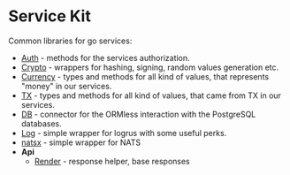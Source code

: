 # Service Kit

Common libraries for go services:

- [Auth](./auth/README.md) - methods for the services authorization.
- [Crypto](./crypto/README.md) - wrappers for hashing, signing, random values generation etc.
- [Currency](types/currency/README.md) - types and methods for all kind of values, that represents "money" in our services.
- [TX](types/txst/README.md) - types and methods for all kind of values, that came from TX in our services.
- [DB](./db/README.md) - connector for the ORMless interaction with the PostgreSQL databases. 
- [Log](./log/README.md) - simple wrapper for logrus with some useful perks.
- [natsx](./natsx/README.md) - simple wrapper for NATS
- **Api**
    - [Render](./api/render/README.md) - response helper, base responses

